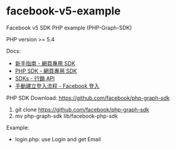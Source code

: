 # facebook-v5-example

Facebook v5 SDK PHP example (PHP-Graph-SDK)

PHP version >= 5.4

Docs:

* [新手指南 - 網頁專用 SDK](https://developers.facebook.com/docs/php/gettingstarted/?locale=zh_TW)
* [PHP SDK - 網頁專用 SDK](https://developers.facebook.com/docs/reference/php/)
* [SDKs - 行銷 API](https://developers.facebook.com/docs/marketing-api/sdks/)
* [手動建立登入流程 - Facebook 登入](https://developers.facebook.com/docs/facebook-login/manually-build-a-login-flow/)

PHP SDK Download: https://github.com/facebook/php-graph-sdk

1. git clone https://github.com/facebook/php-graph-sdk
2. mv php-graph-sdk lib/facebook-php-sdk

Example:

* login.php: use Login and get Email
